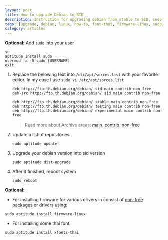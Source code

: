 ```yaml
---
layout: post
title: How to upgrade Debian to SID
description: Instruction for upgrading debian from stable to SID, sudo command setup, installing non-free packages(non open source)
tags: [upgrade, debian, linux, how-to, font-thai, firmware-linux, sudo, update, sorces.list, non-free, archive-area]
category: articles
---
```


**Optional:** Add `sudo` into your user

```
su
aptitude install sudo
usermod -a -G sudo [USERNAME]
exit
```

1. Replace the belowing text into `/etc/apt/sorces.list` with your favorite editor. In my case I use 
`sudo vi /etc/apt/sorces.list`

    ```
    deb http://ftp.th.debian.org/debian/ sid main contrib non-free
    deb-src http://ftp.th.debian.org/debian/ sid main contrib non-free

    deb http://ftp.th.debian.org/debian/ stable main contrib non-free
    deb http://ftp.th.debian.org/debian/ testing main contrib non-free
    deb http://ftp.th.debian.org/debian/ experimental main contrib non-free
    ```
    > Read more about Archive areas:
    > [main](https://www.debian.org/doc/debian-policy/ch-archive.html#s-main), 
    > [contrib](https://www.debian.org/doc/debian-policy/ch-archive.html#s-contrib), 
    > [non-free](https://www.debian.org/doc/debian-policy/ch-archive.html#s-non-free)
2. Update a list of repositories

    ```shell
    sudo aptitude update
    ```
2. Upgrade your debian version into sid version

    ```shell
    sudo aptitude dist-upgrade
    ```
3. After it finished, reboot system

    ```shell
    sudo reboot
    ```

**Optional:** 

- For installing firmware for various drivers in consist of [non-free](https://www.debian.org/doc/debian-policy/ch-archive.html#s-non-free) packages or drivers using: 

```
sudo aptitude install firmware-linux
```
- For installing some thai font: 

```
sudo aptitude install xfonts-thai
```


